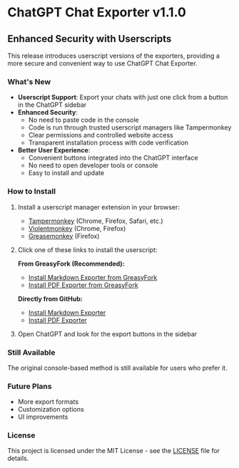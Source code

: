 # ChatGPT Chat Exporter v1.1.0

## Enhanced Security with Userscripts

This release introduces userscript versions of the exporters, providing a more secure and convenient way to use ChatGPT Chat Exporter.

### What's New

- **Userscript Support**: Export your chats with just one click from a button in the ChatGPT sidebar
- **Enhanced Security**: 
  - No need to paste code in the console
  - Code is run through trusted userscript managers like Tampermonkey
  - Clear permissions and controlled website access
  - Transparent installation process with code verification
- **Better User Experience**:
  - Convenient buttons integrated into the ChatGPT interface
  - No need to open developer tools or console
  - Easy to install and update

### How to Install

1. Install a userscript manager extension in your browser:
   - [Tampermonkey](https://www.tampermonkey.net/) (Chrome, Firefox, Safari, etc.)
   - [Violentmonkey](https://violentmonkey.github.io/) (Chrome, Firefox)
   - [Greasemonkey](https://addons.mozilla.org/en-US/firefox/addon/greasemonkey/) (Firefox)

2. Click one of these links to install the userscript:

   **From GreasyFork (Recommended):**
   - [Install Markdown Exporter from GreasyFork](https://greasyfork.org/en/scripts/530789-chatgpt-chat-exporter-markdown)
   - [Install PDF Exporter from GreasyFork](https://greasyfork.org/en/scripts/530790-chatgpt-chat-exporter-pdf)
   
   **Directly from GitHub:**
   - [Install Markdown Exporter](https://github.com/rashidazarang/chatgpt-chat-exporter/raw/master/chatgpt-markdown-exporter.user.js)
   - [Install PDF Exporter](https://github.com/rashidazarang/chatgpt-chat-exporter/raw/master/chatgpt-pdf-exporter.user.js)

3. Open ChatGPT and look for the export buttons in the sidebar

### Still Available

The original console-based method is still available for users who prefer it.

### Future Plans

- More export formats
- Customization options
- UI improvements

### License

This project is licensed under the MIT License - see the [LICENSE](LICENSE) file for details. 
